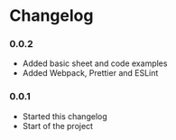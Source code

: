 # Changelog

### 0.0.2
* Added basic sheet and code examples
* Added Webpack, Prettier and ESLint

### 0.0.1
* Started this changelog
* Start of the project
